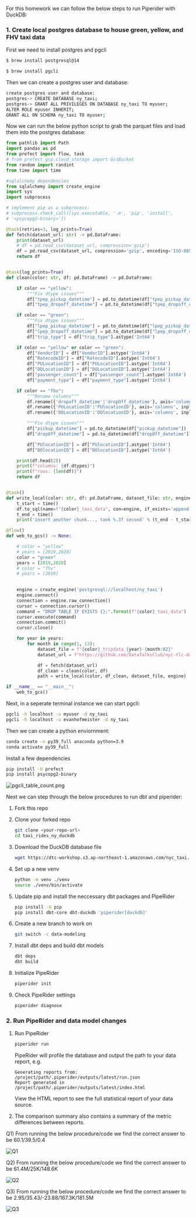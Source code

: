 For this homework we can follow the below steps to run Piperider with DuckDB:

### 1. Create local postgres database to house green, yellow, and FHV taxi data

First we need to install postgres and pgcli

```bash
$ brew install postgresql@14
```

```bash
$ brew install pgcli
```

Then we can create a postgres user and database:
```bash
create postgres user and database:
postgres-> CREATE DATABASE ny_taxi;
postgres-> GRANT ALL PRIVILEGES ON DATABASE ny_taxi TO myuser;
ALTER ROLE myuser INHERIT;
GRANT ALL ON SCHEMA ny_taxi TO myuser;
```

Now we can run the below python script to grab the parquet files and load them into the postgres database:

```python
from pathlib import Path
import pandas as pd
from prefect import flow, task
# from prefect_gcp.cloud_storage import GcsBucket
from random import randint
from time import time

#sqlalchemy dependencies
from sqlalchemy import create_engine
import sys
import subprocess

# implement pip as a subprocess:
# subprocess.check_call([sys.executable, '-m', 'pip', 'install', 
# '<psycopg2-binary>'])

@task(retries=3, log_prints=True)
def fetch(dataset_url: str) -> pd.DataFrame:
    print(dataset_url)
    # df = pd.read_csv(dataset_url, compression='gzip')
    df = pd.read_csv(dataset_url, compression='gzip', encoding='ISO-8859-1')
    return df


@task(log_prints=True)
def clean(color: str, df: pd.DataFrame) -> pd.DataFrame:

    if color == "yellow":
        """Fix dtype issues"""
        df["tpep_pickup_datetime"] = pd.to_datetime(df["tpep_pickup_datetime"])
        df["tpep_dropoff_datetime"] = pd.to_datetime(df["tpep_dropoff_datetime"])

    if color == "green":
        """Fix dtype issues"""
        df["lpep_pickup_datetime"] = pd.to_datetime(df["lpep_pickup_datetime"])
        df["lpep_dropoff_datetime"] = pd.to_datetime(df["lpep_dropoff_datetime"])
        df["trip_type"] = df["trip_type"].astype('Int64')

    if color == "yellow" or color == "green":
        df["VendorID"] = df["VendorID"].astype('Int64')
        df["RatecodeID"] = df["RatecodeID"].astype('Int64')
        df["PULocationID"] = df["PULocationID"].astype('Int64')
        df["DOLocationID"] = df["DOLocationID"].astype('Int64')
        df["passenger_count"] = df["passenger_count"].astype('Int64')
        df["payment_type"] = df["payment_type"].astype('Int64')

    if color == "fhv":
        """Rename columns"""
        df.rename({'dropoff_datetime':'dropOff_datetime'}, axis='columns', inplace=True)
        df.rename({'PULocationID':'PUlocationID'}, axis='columns', inplace=True)
        df.rename({'DOLocationID':'DOlocationID'}, axis='columns', inplace=True)

        """Fix dtype issues"""
        df["pickup_datetime"] = pd.to_datetime(df["pickup_datetime"])
        df["dropOff_datetime"] = pd.to_datetime(df["dropOff_datetime"])

        df["PUlocationID"] = df["PUlocationID"].astype('Int64')
        df["DOlocationID"] = df["DOlocationID"].astype('Int64')

    print(df.head(2))
    print(f"columns: {df.dtypes}")
    print(f"rows: {len(df)}")
    return df


@task()
def write_local(color: str, df: pd.DataFrame, dataset_file: str, engine) -> Path:   
    t_start = time()
    df.to_sql(name=f"{color}_taxi_data", con=engine, if_exists='append')
    t_end = time()
    print('insert another chunk..., took %.3f second' % (t_end - t_start))

@flow()
def web_to_gcs() -> None:

    # color = "yellow"
    # years = [2019,2020]
    color = "green"
    years = [2019,2020]
    # color = "fhv"
    # years = [2019]
    

    engine = create_engine('postgresql://localhost/ny_taxi')
    engine.connect()
    connection = engine.raw_connection()
    cursor = connection.cursor()
    command = "DROP TABLE IF EXISTS {};".format(f"{color}_taxi_data")
    cursor.execute(command)
    connection.commit()
    cursor.close()

    for year in years:
        for month in range(1, 13):
            dataset_file = f"{color}_tripdata_{year}-{month:02}"
            dataset_url = f"https://github.com/DataTalksClub/nyc-tlc-data/releases/download/{color}/{dataset_file}.csv.gz"

            df = fetch(dataset_url)
            df_clean = clean(color, df)
            path = write_local(color, df_clean, dataset_file, engine)

if __name__ == "__main__":
    web_to_gcs()
```

Next, in a seperate terminal instance we can start pgcli:

```bash
pgcli -h localhost -u myuser -d ny_taxi
pgcli -h localhost -u evanhofmeister -d ny_taxi
```

Then we can create a python enviornment:
```bash
conda create -n py39_full anaconda python=3.9
conda activate py39_full 
```

Install a few dependencies 
```bash
pip install -U prefect
pip install psycopg2-binary
```

![pgcli_table_count.png](pgcli_table_count.png.png)



Next we can step through the below procedures to run dbt and piperider:

1. Fork this repo
2. Clone your forked repo

	```bash
	git clone <your-repo-url>
	cd taxi_rides_ny_duckdb
	```

3. Download the DuckDB database file

	```bash
	wget https://dtc-workshop.s3.ap-northeast-1.amazonaws.com/nyc_taxi.duckdb
	``` 
4. Set up a new venv

	```bash
	python -m venv ./venv
	source ./venv/bin/activate
	```
5. Update pip and install the neccessary dbt packages and PipeRider

	```bash
	pip install -U pip
	pip install dbt-core dbt-duckdb 'piperider[duckdb]'
	```
6. Create a new branch to work on

	```bash
	git switch -c data-modeling
	```
	
7. Install dbt deps and build dbt models

	```bash
	dbt deps
	dbt build
	```
	
8. Initialize PipeRider

	```bash
	piperider init
	```
	
9. Check PipeRider settings

	```bash
	piperider diagnose
	```
	
### 2. Run PipeRider and data model changes
	
1. Run PipeRider

	```bash
	piperider run
	```
	
	PipeRider will profile the database and output the path to your data report, e.g.
	
	```
	Generating reports from: /project/path/.piperider/outputs/latest/run.json
	Report generated in /project/path/.piperider/outputs/latest/index.html
	```
	
	View the HTML report to see the full statistical report of your data source.
	



6. The comparison summary also contains a summary of the metric differences between reports.

Q1) From running the below procedure/code we find the correct answer to be 60.1/39.5/0.4

![Q1](HW_Piperider_Q1.png)

Q2) From running the below procedure/code we find the correct answer to be 61.4M/25K/148.6K

![Q2](HW_Piperider_Q2.png)

Q3) From running the below procedure/code we find the correct answer to be 2.95/35.43/-23.88/167.3K/181.5M

![Q3](HW_Piperider_Q3.png)


